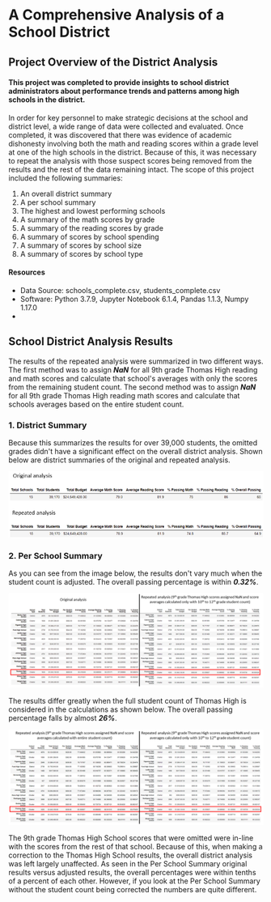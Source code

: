 # A Comprehensive Analysis of a School District

## Project Overview of the District Analysis
#### This project was completed to provide insights to school district administrators about performance trends and patterns among high schools in the district.  
In order for key personnel to make strategic decisions at the school and district level, a wide range of data were collected and evaluated.  Once completed, it was discovered that there was evidence of academic dishonesty involving both the math and reading scores within a grade level at one of the high schools in the district.  Because of this, it was necessary to repeat the analysis with those suspect scores being removed from the results and the rest of the data remaining intact.  The scope of this project included the following summaries:
  1.  An overall district summary
  2.  A per school summary
  3.  The highest and lowest performing schools
  4.  A summary of the math scores by grade
  5.  A summary of the reading scores by grade
  6.  A summary of scores by school spending
  7.  A summary of scores by school size
  8.  A summary of scores by school type 
#### Resources
- Data Source: schools_complete.csv, students_complete.csv
- Software: Python 3.7.9, Jupyter Notebook 6.1.4, Pandas 1.1.3, Numpy 1.17.0
- 
## School District Analysis Results
The results of the repeated analysis were summarized in two different ways.  The first method was to assign ***NaN*** for all 9th grade Thomas High reading and math scores and calculate that school's averages with only the scores from the remaining student count.  The second method was to assign ***NaN*** for all 9th grade Thomas High reading math scores and calculate that schools averages based on the entire student count.  

### 1. District Summary

Because this summarizes the results for over 39,000 students, the omitted grades didn't have a significant effect on the overall district analysis.  Shown below are district summaries of the original and repeated analysis.

![district_summary.png](https://github.com/frostbrosracing/School_District_Analysis/blob/main/Resources/district_summary.png)

### 2. Per School Summary

As you can see from the image below, the results don't vary much when the student count is adjusted.  The overall passing percentage is within ***0.32%***.

![per_school_summary_1.png](https://github.com/frostbrosracing/School_District_Analysis/blob/main/Resources/per_school_summary_1.png)

The results differ greatly when the full student count of Thomas High is considered in the calculations as shown below.  The overall passing percentage falls by almost ***26%***.

![per_school_summary_2.png](https://github.com/frostbrosracing/School_District_Analysis/blob/main/Resources/per_school_summary_2.png)



The 9th grade Thomas High School scores that were omitted were in-line with the scores from the rest of that school.  Because of this, when making a correction to the Thomas High School results, the  overall district analysis was left largely unaffected.  As seen in the Per School Summary original results versus adjusted results, the overall percentages were within tenths of a percent of each other.  However, if you look at the Per School Summary without the student count being corrected the numbers are quite different.  

